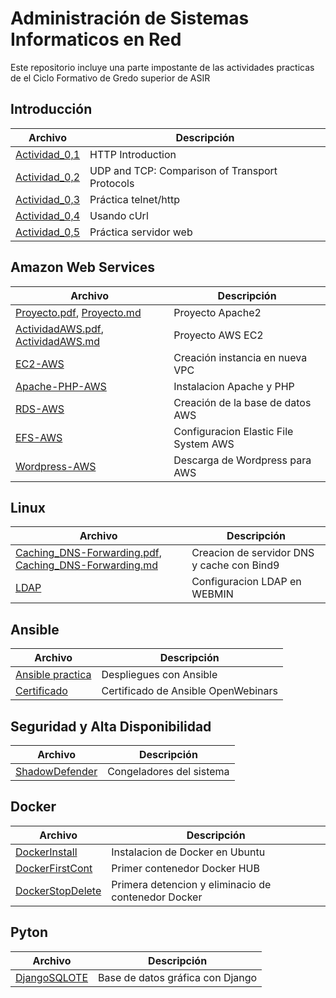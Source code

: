 # Administración de Sistemas Informaticos en Red
Este repositorio incluye una parte impostante de las actividades practicas de el Ciclo Formativo de Gredo superior de ASIR

## Introducción

Archivo | Descripción
---------- | ----------
[Actividad_0,1](Tema0/Actividad0.1.md)| HTTP Introduction
[Actividad_0,2](Tema0/Actividad0.2.md)| UDP and TCP: Comparison of Transport Protocols
[Actividad_0,3](Tema0/Actividad0.3.md)| Práctica telnet/http
[Actividad_0,4](Tema0/Actividad0.4.md)| Usando cUrl
[Actividad_0,5](Tema0/Actividad0.5.md)| Práctica servidor web

## Amazon Web Services

Archivo | Descripción
---------- | ----------
[Proyecto.pdf](https://github.com/VolodimirY/SREI/blob/main/Tema0/SREI%20Practicas.pdf), [Proyecto.md](https://github.com/VolodimirY/SREI/blob/main/Tema0/Proyecto.md)| Proyecto Apache2
[ActividadAWS.pdf](https://github.com/VolodimirY/SREI/blob/main/ActividadAWS_volodimir.pdf), [ActividadAWS.md](https://github.com/VolodimirY/SREI/blob/main/ActividadAWS_volodimir.md)| Proyecto AWS EC2
[EC2-AWS](https://github.com/VolodimirY/SREI/blob/main/S5.Instalaci%C3%B3n%20Wordpress%20en%20Instancia%20EC2/S5.Instalaci%C3%B3n%20Wordpress%20en%20Instancia%20EC2.md#_3znysh7)| Creación instancia en nueva VPC
[Apache-PHP-AWS](https://github.com/VolodimirY/SREI/blob/main/S5.Instalaci%C3%B3n%20Wordpress%20en%20Instancia%20EC2/S5.Instalaci%C3%B3n%20Wordpress%20en%20Instancia%20EC2.md#_2et92p0)| Instalacion Apache y PHP
[RDS-AWS](https://github.com/VolodimirY/SREI/blob/main/S5.Instalaci%C3%B3n%20Wordpress%20en%20Instancia%20EC2/S5.Instalaci%C3%B3n%20Wordpress%20en%20Instancia%20EC2.md#_tyjcwt)| Creación de la base de datos AWS
[EFS-AWS](https://github.com/VolodimirY/SREI/blob/main/S5.Instalaci%C3%B3n%20Wordpress%20en%20Instancia%20EC2/S5.Instalaci%C3%B3n%20Wordpress%20en%20Instancia%20EC2.md#_3dy6vkm)| Configuracion Elastic File System AWS
[Wordpress-AWS](https://github.com/VolodimirY/SREI/blob/main/S5.Instalaci%C3%B3n%20Wordpress%20en%20Instancia%20EC2/S5.Instalaci%C3%B3n%20Wordpress%20en%20Instancia%20EC2.md#_4d34og8)|Descarga de Wordpress para AWS

## Linux

Archivo | Descripción
---------- | ----------
[Caching_DNS-Forwarding.pdf](https://github.com/VolodimirY/SREI/blob/main/Tema2/SREI%20Practica5_Cache_server_Forwarding.pdf), [Caching_DNS-Forwarding.md](https://github.com/VolodimirY/SREI/blob/main/Tema2/SREI%20Practica5_Cache_server_Forwarding/SREI%20Practica5_Cache_server_Forwarding.md) | Creacion de servidor DNS y cache con Bind9
[LDAP](https://github.com/VolodimirY/ASIR/blob/main/LDAP_Webmin_Linux/LDAP_Webmin_Linux.md)| Configuracion LDAP en WEBMIN

## Ansible

Archivo | Descripción
---------- | ----------
[Ansible practica](https://github.com/VolodimirY/ASIR/blob/main/Ansible%20practica.pdf) | Despliegues con Ansible
[Certificado](https://github.com/VolodimirY/ASIR/blob/main/certificado_onboarding_de_becas_openwebinars.pdf) | Certificado de Ansible OpenWebinars

## Seguridad y Alta Disponibilidad
Archivo | Descripción
---------- | ----------
[ShadowDefender](https://github.com/VolodimirY/ASIR/blob/main/Congeladores_del_sistema/SAD%20Practicas.md) | Congeladores del sistema 

## Docker
Archivo | Descripción
---------- | ----------
[DockerInstall](https://github.com/VolodimirY/ASIR/blob/main/Dockerstart/Docker_download.md) | Instalacion de Docker en Ubuntu
[DockerFirstCont](https://github.com/VolodimirY/ASIR/blob/main/Docker2/Docker2.md) | Primer contenedor Docker HUB
[DockerStopDelete](https://github.com/VolodimirY/ASIR/blob/main/DockerCrearBorrar/DockerCrearBorrar.md) | Primera detencion y eliminacio de contenedor Docker 

## Pyton
Archivo | Descripción
---------- | ----------
[DjangoSQLOTE](https://github.com/VolodimirY/ASIR/tree/main/volodimir_project) | Base de datos gráfica con Django

